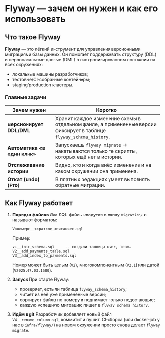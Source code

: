 # Flyway — зачем он нужен и как его использовать

## Что такое Flyway

**Flyway** — это лёгкий инструмент для управления версионными миграциями базы данных. Он помогает поддерживать структуру (DDL) и первоначальные данные (DML) в синхронизированном состоянии на всех окружениях:

- локальные машины разработчиков;
- тестовые/CI‐собранные контейнеры;
- staging/production кластеры.

### Главные задачи

| Зачем нужен                  | Коротко                                                                                                            |
| ---------------------------- | ------------------------------------------------------------------------------------------------------------------ |
| **Версионирует DDL/DML**     | Хранит каждое изменение схемы в отдельном файле, а применённые версии фиксирует в таблице `flyway_schema_history`. |
| **Автоматика «в один клик»** | Запускаешь `flyway migrate` → накатываются только те скрипты, которых ещё нет в истории.                           |
| **Отслеживание истории**     | Видно, кто и когда внёс изменение и на каком окружении она применена.                                              |
| **Откат (undo) (Pro)**       | В платных редакциях умеет выполнять обратные миграции.                                                             |

## Как Flyway работает

1. **Порядок файлов** *Все* SQL‑файлы кладутся в папку `migration/` и называют форматом:

   ```
   V<номер>__<краткое_описание>.sql
   ```

   Пример:

   ```
   V1__init_schema.sql     -- создали таблицы User, Team…
   V2__add_payments_table.sql
   V3__add_index_to_payments.sql
   ```

   Номер может быть целым (`V2`), многокомпонентным (`V2.1`) или датой (`V2025.07.03.1500`).

2. **Запуск** При старте Flyway:

   - проверяет, есть ли таблица `flyway_schema_history`;
   - читает из неё уже применённые версии;
   - сортирует файлы по номеру и поднимает только недостающие;
   - каждую успешную миграцию пишет в `flyway_schema_history`.

3. **Идём в git** Разработчик добавляет новый файл `V4__rename_column.sql`, коммитит и пушит. CI‑сборка (или docker‑job у нас в `infra/flyway/`) на новом окружении просто снова делает `flyway migrate`.
